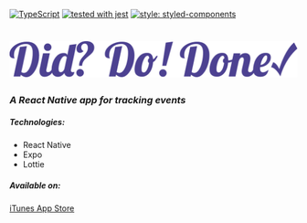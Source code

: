 [![TypeScript](https://badges.frapsoft.com/typescript/code/typescript.svg?v=101)](https://github.com/ellerbrock/typescript-badges/)
[![tested with jest](https://img.shields.io/badge/tested_with-jest-99424f.svg)](https://github.com/facebook/jest)
[![style: styled-components](https://img.shields.io/badge/style-%F0%9F%92%85%20styled--components-orange.svg?colorB=daa357&colorA=db748e)](https://github.com/styled-components/styled-components)

# ![alt text](https://github.com/JohnDHamm/did-do-done-RN-app/raw/master/assets/images/logo.png 'Did? Do! Done.')

### _A React Native app for tracking events_

##### _Technologies:_

- React Native
- Expo
- Lottie

##### _Available on:_

[iTunes App Store](https://apps.apple.com/us/app/did-do-done/id1522794964)
